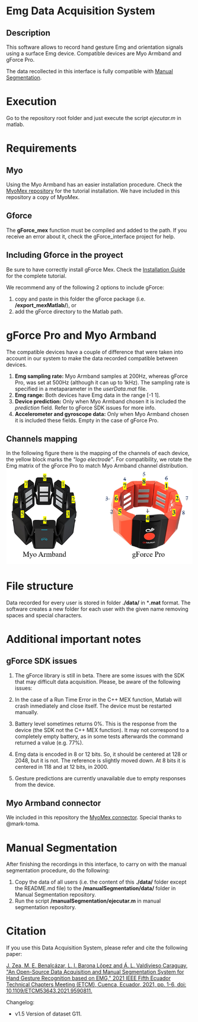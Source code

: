 # Emg Data Acquisition System
## Description
This software allows to record hand gesture Emg and orientation signals using a surface Emg device. Compatible devices are Myo Armband and gForce Pro.

The data recollected in this interface is fully compatible with [Manual Segmentation](https://github.com/laboratorioAI/manualSegmentation).

# Execution
Go to the repository root folder and just execute the script *ejecutar.m* in matlab.

# Requirements

## Myo
Using the Myo Armband has an easier installation procedure. 
Check the [MyoMex repository](https://github.com/mark-toma/MyoMex) for the tutorial installation.
We have included in this repository a copy of MyoMex.

## Gforce
The **gForce_mex** function must be compiled and added to the path. If you receive an error about it, check the gForce_interface project for help.
## Including Gforce in the proyect
Be sure to have correctly install gForce Mex. Check the [Installation Guide](https://github.com/laboratorioAI/gForce_interface)
for the complete tutorial.

We recommend any of the following 2 options to include gForce:
1. copy and paste in this folder the gForce package (i.e. **/export_mexMatlab/**), or
1. add the gForce directory to the Matlab path.

# gForce Pro and Myo Armband
The compatible devices have a couple of difference that were taken into account in our system to make the data recorded compatible between devices. 
1. **Emg sampling rate:** Myo Armband samples at 200Hz, whereas gForce Pro, was set at 500Hz (although it can up to 1kHz). The sampling rate is specified in a metaparameter in the *userData.mat* file.
1. **Emg range:** Both devices have Emg data in the range [-1 1].
1. **Device prediction:** Only when Myo Armband chosen it is included the *prediction* field. Refer to gForce SDK issues for more info.
1. **Accelerometer and gyroscope data:** Only when Myo Armband chosen it is included these fields. Empty in the case of gForce Pro.

## Channels mapping
In the following figure there is the mapping of the channels of each device, the yellow block marks the *"logo electrode"*. For compatibility, we rotate the Emg matrix of the gForce Pro to match Myo Armband channel distribution.
![Device channels mapping](./images/channelsMapping.png)

# File structure
Data recorded for every user is stored in folder **./data/** in ***.mat** format. The software creates a new folder for each user with the given name removing spaces and special characters.

# Additional important notes


## gForce SDK issues
1. The gForce library is still in beta. There are some issues with the SDK that may difficult data acquisition. Please, be aware of the following issues:
1. In the case of a Run Time Error in the C++ MEX function, Matlab will crash inmediately and close itself. The device must be restarted manually. 
1. Battery level sometimes returns 0%. This is the response from the device (the SDK not the C++ MEX function). It may not correspond to a completely empty battery, as in some tests afterwards the command returned a value (e.g. 77%). 

1. Emg data is encoded in 8 or 12 bits. So, it should be centered at 128 or 2048, but it is not. The reference is slightly moved down. At 8 bits it is centered in 118 and at 12 bits, in 2000.

1. Gesture predictions are currently unavailable due to empty responses from the device.

## Myo Armband connector
We included in this repository the [MyoMex connector](https://github.com/mark-toma/MyoMex). Special thanks to @mark-toma.


# Manual Segmentation
After finishing the recordings in this interface, to carry on with the manual segmentation procedure, do the following:
1. Copy the data of all users (i.e. the content of this **./data/** folder except the README.md file) to the **/manualSegmentation/data/** folder in Manual Segmentation repository.
1. Run the script **/manualSegmentation/ejecutar.m** in manual segmentation repository.

# Citation
If you use this Data Acquisition System, please refer and cite the following paper:

[J. Zea, M. E. Benalcázar, L. I. Barona Lôpez and Á. L. Valdivieso Caraguay, "An Open-Source Data Acquisition and Manual Segmentation System for Hand Gesture Recognition based on EMG," 2021 IEEE Fifth Ecuador Technical Chapters Meeting (ETCM), Cuenca, Ecuador, 2021, pp. 1-6, doi: 10.1109/ETCM53643.2021.9590811.](https://github.com/laboratorioAI/dataAcquisition)

Changelog:
* v1.5 Version of dataset G11.